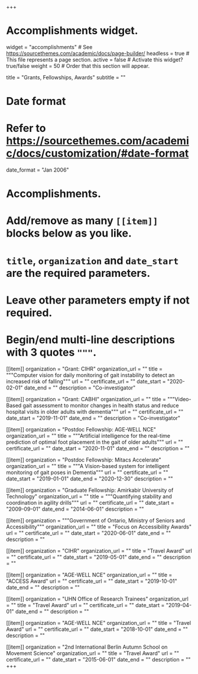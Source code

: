 +++
# Accomplishments widget.
widget = "accomplishments"  # See https://sourcethemes.com/academic/docs/page-builder/
headless = true  # This file represents a page section.
active = false  # Activate this widget? true/false
weight = 50  # Order that this section will appear.

title = "Grants, Fellowships, Awards"
subtitle = ""

# Date format
#   Refer to https://sourcethemes.com/academic/docs/customization/#date-format
date_format = "Jan 2006"

# Accomplishments.
#   Add/remove as many `[[item]]` blocks below as you like.
#   `title`, `organization` and `date_start` are the required parameters.
#   Leave other parameters empty if not required.
#   Begin/end multi-line descriptions with 3 quotes `"""`.

[[item]]
  organization = "Grant: CIHR"
  organization_url = ""
  title = """Computer vision for daily monitoring of gait instability to detect an increased risk of falling"""
  url = ""
  certificate_url = ""
  date_start = "2020-02-01"
  date_end = ""
  description = "Co-investigator"

[[item]]
  organization = "Grant: CABHI"
  organization_url = ""
  title = """Video-Based gait assessment to monitor changes in health status and reduce hospital visits in older adults with dementia"""
  url = ""
  certificate_url = ""
  date_start = "2019-11-01"
  date_end = ""
  description = "Co-investigator"
  
[[item]]
  organization = "Postdoc Fellowship: AGE-WELL NCE"
  organization_url = ""
  title = """Artificial intelligence for the real-time prediction of optimal foot placement in the gait of older adults"""
  url = ""
  certificate_url = ""
  date_start = "2020-11-01"
  date_end = ""
  description = ""

[[item]]
  organization = "Postdoc Fellowship: Mitacs Accelerate"
  organization_url = ""
  title = """A Vision-based system for intelligent monitoring of gait poses in Dementia"""
  url = ""
  certificate_url = ""
  date_start = "2019-01-01"
  date_end = "2020-12-30"
  description = ""

[[item]]
  organization = "Graduate Fellowship: Amirkabir University of Technology"
  organization_url = ""
  title = """Quantifying stability and coordination in agility drills"""
  url = ""
  certificate_url = ""
  date_start = "2009-09-01"
  date_end = "2014-06-01"
  description = ""

[[item]]
  organization = """Government of Ontario, Ministry of Seniors and Accessibility"""
  organization_url = ""
  title = "Focus on Accessibility Awards"
  url = ""
  certificate_url = ""
  date_start = "2020-06-01"
  date_end = ""
  description = ""

[[item]]
  organization = "CIHR"
  organization_url = ""
  title = "Travel Award"
  url = ""
  certificate_url = ""
  date_start = "2019-05-01"
  date_end = ""
  description = ""

[[item]]
  organization = "AGE-WELL NCE"
  organization_url = ""
  title = "ACCESS Award"
  url = ""
  certificate_url = ""
  date_start = "2019-10-01"
  date_end = ""
  description = ""

[[item]]
  organization = "UHN Office of Research Trainees"
  organization_url = ""
  title = "Travel Award"
  url = ""
  certificate_url = ""
  date_start = "2019-04-01"
  date_end = ""
  description = ""

[[item]]
  organization = "AGE-WELL NCE"
  organization_url = ""
  title = "Travel Award"
  url = ""
  certificate_url = ""
  date_start = "2018-10-01"
  date_end = ""
  description = ""

[[item]]
  organization = "2nd International Berlin Autumn School on Movement Science"
  organization_url = ""
  title = "Travel Award"
  url = ""
  certificate_url = ""
  date_start = "2015-06-01"
  date_end = ""
  description = ""
+++
